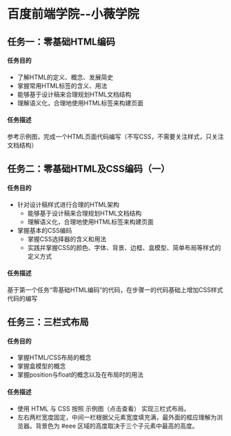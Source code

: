 # 百度前端学院--小薇学院

## 任务一：零基础HTML编码
#### 任务目的
* 了解HTML的定义、概念、发展简史
* 掌握常用HTML标签的含义、用法
* 能够基于设计稿来合理规划HTML文档结构
* 理解语义化，合理地使用HTML标签来构建页面
#### 任务描述
参考示例图，完成一个HTML页面代码编写（不写CSS，不需要关注样式，只关注文档结构）

## 任务二：零基础HTML及CSS编码（一）
#### 任务目的
* 针对设计稿样式进行合理的HTML架构  
  * 能够基于设计稿来合理规划HTML文档结构
  * 理解语义化，合理地使用HTML标签来构建页面
* 掌握基本的CSS编码
  * 掌握CSS选择器的含义和用法
  * 实践并掌握CSS的颜色、字体、背景、边框、盒模型、简单布局等样式的定义方式  
#### 任务描述
基于第一个任务“零基础HTML编码”的代码，在步骤一的代码基础上增加CSS样式代码的编写

## 任务三：三栏式布局
#### 任务目的
* 掌握HTML/CSS布局的概念
* 掌握盒模型的概念
* 掌握position与float的概念以及在布局时的用法 
#### 任务描述
* 使用 HTML 与 CSS 按照 示例图（点击查看） 实现三栏式布局。
* 左右两栏宽度固定，中间一栏根据父元素宽度填充满，最外面的框应理解为浏览器。背景色为 #eee 区域的高度取决于三个子元素中最高的高度。

